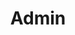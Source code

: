 ---
title: "Admin"
draft: true
headless: true
private: true
role: "User"
bio: "Redirected to experience page"
aliases:
  - /authors/admin/
  - /authors/admin/index.html
---